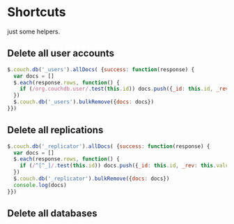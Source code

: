Shortcuts
===========

just some helpers.


Delete all user accounts
--------------------------

```js
$.couch.db('_users').allDocs( {success: function(response) {
  var docs = []
  $.each(response.rows, function() {
    if (/org.couchdb.user/.test(this.id)) docs.push({_id: this.id, _rev: this.value.rev})
  })
  $.couch.db('_users').bulkRemove({docs: docs})
}})
```

Delete all replications
--------------------------

```js
$.couch.db('_replicator').allDocs( {success: function(response) {
  var docs = []
  $.each(response.rows, function() {
    if (/^[^_]/.test(this.id)) docs.push({_id: this.id, _rev: this.value.rev})
  })
  $.couch.db('_replicator').bulkRemove({docs: docs})
  console.log(docs)
}})
```

Delete all databases
----------------------
